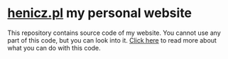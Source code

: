 # [henicz.pl] my personal website

This repository contains source code of my website. You cannot use any part of this code, but you can look into it. [Click here](https://choosealicense.com/no-license/) to read more about what you can do with this code.

[henicz.pl]: https://henicz.pl
